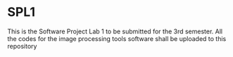 # SPL1
This is the Software Project Lab 1 to be submitted for the 3rd semester. All the codes for the image processing tools software shall be uploaded to this repository
